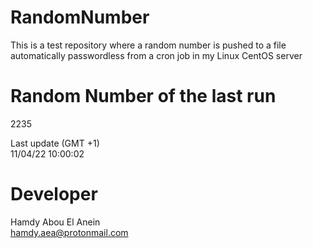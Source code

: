 # RandomNumber    
This is a test repository where a random number is pushed to a file automatically passwordless from a cron job in my Linux CentOS server    
# Random Number of the last run   
2235
      
Last update (GMT +1)    
11/04/22 10:00:02
# Developer    
Hamdy Abou El Anein   
hamdy.aea@protonmail.com
